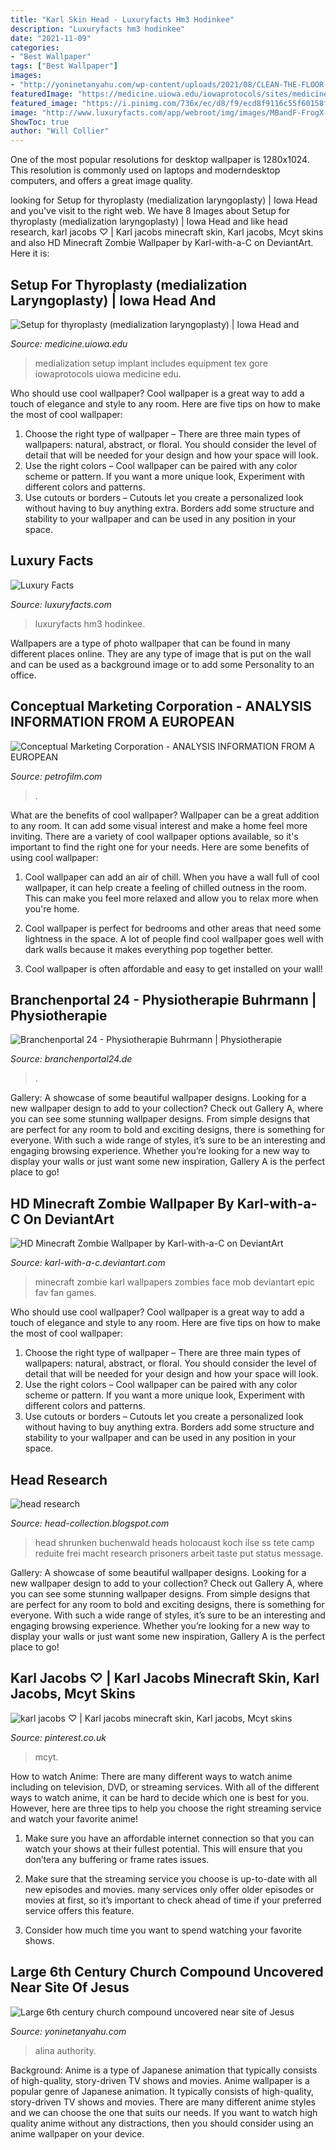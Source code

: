 ```yaml
---
title: "Karl Skin Head - Luxuryfacts Hm3 Hodinkee"
description: "Luxuryfacts hm3 hodinkee"
date: "2021-11-09"
categories:
- "Best Wallpaper"
tags: ["Best Wallpaper"]
images:
- "http://yoninetanyahu.com/wp-content/uploads/2021/08/CLEAN-THE-FLOOR-WITHIN-MINITES-WARNING-FROM-AJAY-MISHRA-AND-ALINA-MATSENKO.jpg"
featuredImage: "https://medicine.uiowa.edu/iowaprotocols/sites/medicine.uiowa.edu.iowaprotocols/files/Slide1_17.PNG"
featured_image: "https://i.pinimg.com/736x/ec/d8/f9/ecd8f9116c55f60158f524c0cd0b503c.jpg"
image: "http://www.luxuryfacts.com/app/webroot/img/images/MBandF-FrogX-Blue-Wristshot.jpg"
ShowToc: true
author: "Will Collier"
---
```



One of the most popular resolutions for desktop wallpaper is 1280x1024. This resolution is commonly used on laptops and moderndesktop computers, and offers a great image quality.

	

		
looking for Setup for thyroplasty (medialization laryngoplasty) | Iowa Head and you've visit to the right web. We have 8 Images about Setup for thyroplasty (medialization laryngoplasty) | Iowa Head and like head research, karl jacobs ♡︎ | Karl jacobs minecraft skin, Karl jacobs, Mcyt skins and also HD Minecraft Zombie Wallpaper by Karl-with-a-C on DeviantArt. Here it is:
		
    
## Setup For Thyroplasty (medialization Laryngoplasty) | Iowa Head And

<img loading=lazy src="https://medicine.uiowa.edu/iowaprotocols/sites/medicine.uiowa.edu.iowaprotocols/files/Slide1_17.PNG" onerror="this.onerror=null;this.src='https://tse2.mm.bing.net/th?id=OIP.6IZ3zKhh5mvPdScYWRRIQwHaFj&amp;pid=15.1';" alt="Setup for thyroplasty (medialization laryngoplasty) | Iowa Head and">

_Source: medicine.uiowa.edu_

>medialization setup implant includes equipment tex gore iowaprotocols uiowa medicine edu. 

	

Who should use cool wallpaper?
Cool wallpaper is a great way to add a touch of elegance and style to any room. Here are five tips on how to make the most of cool wallpaper: 
1) Choose the right type of wallpaper – There are three main types of wallpapers: natural, abstract, or floral. You should consider the level of detail that will be needed for your design and how your space will look. 
2) Use the right colors – Cool wallpaper can be paired with any color scheme or pattern. If you want a more unique look, Experiment with different colors and patterns. 
3) Use cutouts or borders – Cutouts let you create a personalized look without having to buy anything extra. Borders add some structure and stability to your wallpaper and can be used in any position in your space.

    
## Luxury Facts

<img loading=lazy src="http://www.luxuryfacts.com/app/webroot/img/images/MBandF-FrogX-Blue-Wristshot.jpg" onerror="this.onerror=null;this.src='https://tse2.mm.bing.net/th?id=OIP.pWjk9wTvben61aRUXGQRggHaE8&amp;pid=15.1';" alt="Luxury Facts">

_Source: luxuryfacts.com_

>luxuryfacts hm3 hodinkee. 

	



Wallpapers are a type of photo wallpaper that can be found in many different places online. They are any type of image that is put on the wall and can be used as a background image or to add some Personality to an office.

    
## Conceptual Marketing Corporation - ANALYSIS INFORMATION FROM A EUROPEAN

<img loading=lazy src="http://petrofilm.com/yahoo_site_admin/assets/images/002.247234707_std.png" onerror="this.onerror=null;this.src='https://tse1.mm.bing.net/th?id=OIP.2Y9koJjg7rUHRYB6f36sRwHaG6&amp;pid=15.1';" alt="Conceptual Marketing Corporation - ANALYSIS INFORMATION FROM A EUROPEAN">

_Source: petrofilm.com_

>. 

	

What are the benefits of cool wallpaper?
Wallpaper can be a great addition to any room. It can add some visual interest and make a home feel more inviting. There are a variety of cool wallpaper options available, so it's important to find the right one for your needs. Here are some benefits of using cool wallpaper: 
1. Cool wallpaper can add an air of chill. When you have a wall full of cool wallpaper, it can help create a feeling of chilled outness in the room. This can make you feel more relaxed and allow you to relax more when you're home. 

2. Cool wallpaper is perfect for bedrooms and other areas that need some lightness in the space. A lot of people find cool wallpaper goes well with dark walls because it makes everything pop together better. 

3. Cool wallpaper is often affordable and easy to get installed on your wall!

    
## Branchenportal 24 - Physiotherapie Buhrmann | Physiotherapie

<img loading=lazy src="https://www.branchenportal24.de/images/links/link9660.gif" onerror="this.onerror=null;this.src='https://tse4.mm.bing.net/th?id=OIP.nIyL8NZiehMXWvL5e-8gGwAAAA&amp;pid=15.1';" alt="Branchenportal 24 - Physiotherapie Buhrmann | Physiotherapie">

_Source: branchenportal24.de_

>. 

	

Gallery: A showcase of some beautiful wallpaper designs.
Looking for a new wallpaper design to add to your collection? Check out Gallery A, where you can see some stunning wallpaper designs. From simple designs that are perfect for any room to bold and exciting designs, there is something for everyone. With such a wide range of styles, it’s sure to be an interesting and engaging browsing experience. Whether you’re looking for a new way to display your walls or just want some new inspiration, Gallery A is the perfect place to go!





	
	
    
## HD Minecraft Zombie Wallpaper By Karl-with-a-C On DeviantArt

<img loading=lazy src="https://orig00.deviantart.net/70f6/f/2011/110/1/5/hd_minecraft_zombie_wallpaper_by_karl_with_a_c-d3eh11u.jpg" onerror="this.onerror=null;this.src='https://tse4.mm.bing.net/th?id=OIP.-ECrYBnakGGQ4CQuDaNCugHaEK&amp;pid=15.1';" alt="HD Minecraft Zombie Wallpaper by Karl-with-a-C on DeviantArt">

_Source: karl-with-a-c.deviantart.com_

>minecraft zombie karl wallpapers zombies face mob deviantart epic fav fan games. 

	

Who should use cool wallpaper?
Cool wallpaper is a great way to add a touch of elegance and style to any room. Here are five tips on how to make the most of cool wallpaper: 
1) Choose the right type of wallpaper – There are three main types of wallpapers: natural, abstract, or floral. You should consider the level of detail that will be needed for your design and how your space will look. 
2) Use the right colors – Cool wallpaper can be paired with any color scheme or pattern. If you want a more unique look, Experiment with different colors and patterns. 
3) Use cutouts or borders – Cutouts let you create a personalized look without having to buy anything extra. Borders add some structure and stability to your wallpaper and can be used in any position in your space.

    
## Head Research

<img loading=lazy src="http://4.bp.blogspot.com/_Gew9NN8RbvE/TLxgJ28S_KI/AAAAAAAACjE/IOYMz2coOIg/s1600/shrunken-head-owned-by-ilse-koch_1.jpg" onerror="this.onerror=null;this.src='https://tse4.mm.bing.net/th?id=OIP.5AiknvRR-ql0jC1Ce2ETegHaLy&amp;pid=15.1';" alt="head research">

_Source: head-collection.blogspot.com_

>head shrunken buchenwald heads holocaust koch ilse ss tete camp reduite frei macht research prisoners arbeit taste put status message. 

	

Gallery: A showcase of some beautiful wallpaper designs.
Looking for a new wallpaper design to add to your collection? Check out Gallery A, where you can see some stunning wallpaper designs. From simple designs that are perfect for any room to bold and exciting designs, there is something for everyone. With such a wide range of styles, it’s sure to be an interesting and engaging browsing experience. Whether you’re looking for a new way to display your walls or just want some new inspiration, Gallery A is the perfect place to go!





	
	
    
## Karl Jacobs ♡︎ | Karl Jacobs Minecraft Skin, Karl Jacobs, Mcyt Skins

<img loading=lazy src="https://i.pinimg.com/736x/ec/d8/f9/ecd8f9116c55f60158f524c0cd0b503c.jpg" onerror="this.onerror=null;this.src='https://tse3.mm.bing.net/th?id=OIP.rg08yGsUVRvozCdo1ab74wHaHC&amp;pid=15.1';" alt="karl jacobs ♡︎ | Karl jacobs minecraft skin, Karl jacobs, Mcyt skins">

_Source: pinterest.co.uk_

>mcyt. 

	

How to watch Anime: There are many different ways to watch anime including on television, DVD, or streaming services.
With all of the different ways to watch anime, it can be hard to decide which one is best for you. However, here are three tips to help you choose the right streaming service and watch your favorite anime!
1. Make sure you have an affordable internet connection so that you can watch your shows at their fullest potential. This will ensure that you don’tera any buffering or frame rates issues.

2. Make sure that the streaming service you choose is up-to-date with all new episodes and movies. many services only offer older episodes or movies at first, so it’s important to check ahead of time if your preferred service offers this feature.

3. Consider how much time you want to spend watching your favorite shows.

    
## Large 6th Century Church Compound Uncovered Near Site Of Jesus

<img loading=lazy src="http://yoninetanyahu.com/wp-content/uploads/2021/08/CLEAN-THE-FLOOR-WITHIN-MINITES-WARNING-FROM-AJAY-MISHRA-AND-ALINA-MATSENKO.jpg" onerror="this.onerror=null;this.src='https://tse1.mm.bing.net/th?id=OIP.jTIwcx1QCKd38i1PTYn1CwHaEK&amp;pid=15.1';" alt="Large 6th century church compound uncovered near site of Jesus">

_Source: yoninetanyahu.com_

>alina authority. 

	

Background: Anime is a type of Japanese animation that typically consists of high-quality, story-driven TV shows and movies.
Anime wallpaper is a popular genre of Japanese animation. It typically consists of high-quality, story-driven TV shows and movies. There are many different anime styles and we can choose the one that suits our needs. If you want to watch high quality anime without any distractions, then you should consider using an anime wallpaper on your device.

